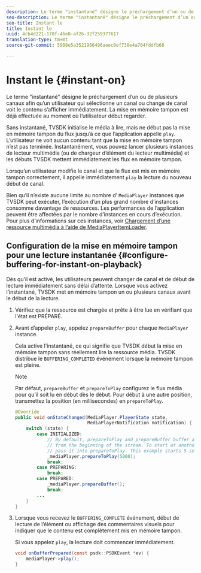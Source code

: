 ```yaml
---
description: Le terme "instantané" désigne le préchargement d’un ou de plusieurs canaux afin qu’un utilisateur qui sélectionne un canal ou change de canal voit le contenu s’afficher immédiatement. La mise en mémoire tampon est déjà effectuée au moment où l’utilisateur début regarder.
seo-description: Le terme "instantané" désigne le préchargement d’un ou de plusieurs canaux afin qu’un utilisateur qui sélectionne un canal ou change de canal voit le contenu s’afficher immédiatement. La mise en mémoire tampon est déjà effectuée au moment où l’utilisateur début regarder.
seo-title: Instant le
title: Instant le
uuid: 4cb4d221-170f-46e8-af26-32f259377617
translation-type: tm+mt
source-git-commit: 5908e5a3521966496aeec0ef730e4a704fddfb68

---
```



# Instant le {#instant-on}

Le terme &quot;instantané&quot; désigne le préchargement d’un ou de plusieurs canaux afin qu’un utilisateur qui sélectionne un canal ou change de canal voit le contenu s’afficher immédiatement. La mise en mémoire tampon est déjà effectuée au moment où l’utilisateur début regarder.

Sans instantané, TVSDK initialise le média à lire, mais ne début pas la mise en mémoire tampon du flux jusqu’à ce que l’application appelle `play`. L’utilisateur ne voit aucun contenu tant que la mise en mémoire tampon n’est pas terminée. Instantanément, vous pouvez lancer plusieurs instances de lecteur multimédia (ou de chargeur d’élément du lecteur multimédia) et les débuts TVSDK mettent immédiatement les flux en mémoire tampon.

Lorsqu’un utilisateur modifie le canal et que le flux est mis en mémoire tampon correctement, il appelle immédiatement `play` la lecture du nouveau début de canal.

Bien qu’il n’existe aucune limite au nombre d’ `MediaPlayer` instances que TVSDK peut exécuter, l’exécution d’un plus grand nombre d’instances consomme davantage de ressources. Les performances de l’application peuvent être affectées par le nombre d’instances en cours d’exécution. Pour plus d’informations sur ces instances, voir [Chargement d’une ressource multimédia à l’aide de MediaPlayerItemLoader](../../../tvsdk-1.4-for-android/ui-configure/mediaplayer-initialize-for-video/android-1.4-media-mediaplayeritemloader.md).

## Configuration de la mise en mémoire tampon pour une lecture instantanée {#configure-buffering-for-instant-on-playback}

Dès qu’il est activé, les utilisateurs peuvent changer de canal et de début de lecture immédiatement sans délai d’attente. Lorsque vous activez l’instantané, TVSDK met en mémoire tampon un ou plusieurs canaux avant le début de la lecture.

1. Vérifiez que la ressource est chargée et prête à être lue en vérifiant que l&#39;état est PRÉPARÉ.
1. Avant d’appeler `play`, appelez `prepareBuffer` pour chaque `MediaPlayer` instance.

   Cela active l&#39;instantané, ce qui signifie que TVSDK début la mise en mémoire tampon sans réellement lire la ressource média. TVSDK distribue le `BUFFERING_COMPLETED` événement lorsque la mémoire tampon est pleine.

   >[!NOTE]
   >
   >Par défaut, `prepareBuffer` et `prepareToPlay` configurez le flux média pour qu’il soit lu en début dès le début. Pour début à une autre position, transmettez la position (en millisecondes) en `prepareToPlay`.

   ```java
   @Override 
   public void onStateChanged(MediaPlayer.PlayerState state,  
                              MediaPlayerNotification notification) { 
       switch (state) { 
           case INITIALIZED: 
               // By default, prepareToPlay and prepareBuffer buffer and start playing 
               // from the beginning of the stream. To start at another position, 
               // pass it into prepareToPlay. This example starts 5 seconds into the stream. 
               _mediaPlayer.prepareToPlay(5000); 
               break; 
           case PREPARING: 
               break; 
           case PREPARED: 
               _mediaPlayer.prepareBuffer(); 
               break; 
           ... 
       } 
   }
   ```

1. Lorsque vous recevez le `BUFFERING_COMPLETE` événement, début de lecture de l’élément ou affichage des commentaires visuels pour indiquer que le contenu est complètement mis en mémoire tampon.

   Si vous appelez `play`, la lecture doit commencer immédiatement.

   ```java
   void onBufferPrepared(const psdk::PSDKEvent *ev) { 
       mediaPlayer->play(); 
   }
   ```
